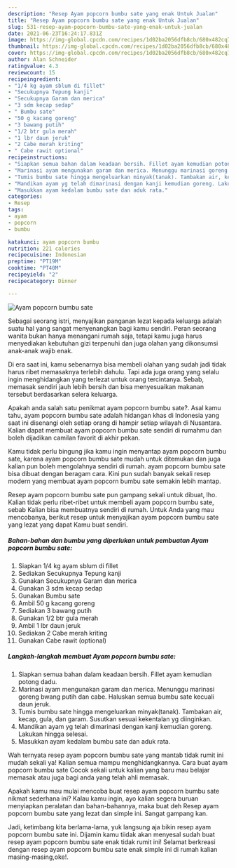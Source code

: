 ```yaml
---
description: "Resep Ayam popcorn bumbu sate yang enak Untuk Jualan"
title: "Resep Ayam popcorn bumbu sate yang enak Untuk Jualan"
slug: 531-resep-ayam-popcorn-bumbu-sate-yang-enak-untuk-jualan
date: 2021-06-23T16:24:17.831Z
image: https://img-global.cpcdn.com/recipes/1d02ba2056dfb8cb/680x482cq70/ayam-popcorn-bumbu-sate-foto-resep-utama.jpg
thumbnail: https://img-global.cpcdn.com/recipes/1d02ba2056dfb8cb/680x482cq70/ayam-popcorn-bumbu-sate-foto-resep-utama.jpg
cover: https://img-global.cpcdn.com/recipes/1d02ba2056dfb8cb/680x482cq70/ayam-popcorn-bumbu-sate-foto-resep-utama.jpg
author: Alan Schneider
ratingvalue: 4.3
reviewcount: 15
recipeingredient:
- "1/4 kg ayam sblum di fillet"
- "Secukupnya Tepung kanji"
- "Secukupnya Garam dan merica"
- "3 sdm kecap sedap"
- " Bumbu sate"
- "50 g kacang goreng"
- "3 bawang putih"
- "1/2 btr gula merah"
- "1 lbr daun jeruk"
- "2 Cabe merah kriting"
- " Cabe rawit optional"
recipeinstructions:
- "Siapkan semua bahan dalam keadaan bersih. Fillet ayam kemudian potong dadu."
- "Marinasi ayam mengunakan garam dan merica. Menunggu marinasi goreng bwang putih dan cabe. Haluskan semua bumbu sate kecuali daun jeruk."
- "Tumis bumbu sate hingga mengeluarkan minyak(tanak). Tambakan air, kecap, gula, dan garam. Susutkan sesuai kekentalan yg diinginkan."
- "Mandikan ayam yg telah dimarinasi dengan kanji kemudian goreng. Lakukan hingga selesai."
- "Masukkan ayam kedalam bumbu sate dan aduk rata."
categories:
- Resep
tags:
- ayam
- popcorn
- bumbu

katakunci: ayam popcorn bumbu 
nutrition: 221 calories
recipecuisine: Indonesian
preptime: "PT19M"
cooktime: "PT40M"
recipeyield: "2"
recipecategory: Dinner

---
```



![Ayam popcorn bumbu sate](https://img-global.cpcdn.com/recipes/1d02ba2056dfb8cb/680x482cq70/ayam-popcorn-bumbu-sate-foto-resep-utama.jpg)

Sebagai seorang istri, menyajikan panganan lezat kepada keluarga adalah suatu hal yang sangat menyenangkan bagi kamu sendiri. Peran seorang  wanita bukan hanya menangani rumah saja, tetapi kamu juga harus menyediakan kebutuhan gizi terpenuhi dan juga olahan yang dikonsumsi anak-anak wajib enak.

Di era  saat ini, kamu sebenarnya bisa membeli olahan yang sudah jadi tidak harus ribet memasaknya terlebih dahulu. Tapi ada juga orang yang selalu ingin menghidangkan yang terlezat untuk orang tercintanya. Sebab, memasak sendiri jauh lebih bersih dan bisa menyesuaikan makanan tersebut berdasarkan selera keluarga. 



Apakah anda salah satu penikmat ayam popcorn bumbu sate?. Asal kamu tahu, ayam popcorn bumbu sate adalah hidangan khas di Indonesia yang saat ini disenangi oleh setiap orang di hampir setiap wilayah di Nusantara. Kalian dapat membuat ayam popcorn bumbu sate sendiri di rumahmu dan boleh dijadikan camilan favorit di akhir pekan.

Kamu tidak perlu bingung jika kamu ingin menyantap ayam popcorn bumbu sate, karena ayam popcorn bumbu sate mudah untuk ditemukan dan juga kalian pun boleh mengolahnya sendiri di rumah. ayam popcorn bumbu sate bisa dibuat dengan beragam cara. Kini pun sudah banyak sekali resep modern yang membuat ayam popcorn bumbu sate semakin lebih mantap.

Resep ayam popcorn bumbu sate pun gampang sekali untuk dibuat, lho. Kalian tidak perlu ribet-ribet untuk membeli ayam popcorn bumbu sate, sebab Kalian bisa membuatnya sendiri di rumah. Untuk Anda yang mau mencobanya, berikut resep untuk menyajikan ayam popcorn bumbu sate yang lezat yang dapat Kamu buat sendiri.

<!--inarticleads1-->

##### Bahan-bahan dan bumbu yang diperlukan untuk pembuatan Ayam popcorn bumbu sate:

1. Siapkan 1/4 kg ayam sblum di fillet
1. Sediakan Secukupnya Tepung kanji
1. Gunakan Secukupnya Garam dan merica
1. Gunakan 3 sdm kecap sedap
1. Gunakan  Bumbu sate
1. Ambil 50 g kacang goreng
1. Sediakan 3 bawang putih
1. Gunakan 1/2 btr gula merah
1. Ambil 1 lbr daun jeruk
1. Sediakan 2 Cabe merah kriting
1. Gunakan  Cabe rawit (optional)




<!--inarticleads2-->

##### Langkah-langkah membuat Ayam popcorn bumbu sate:

1. Siapkan semua bahan dalam keadaan bersih. Fillet ayam kemudian potong dadu.
1. Marinasi ayam mengunakan garam dan merica. Menunggu marinasi goreng bwang putih dan cabe. Haluskan semua bumbu sate kecuali daun jeruk.
1. Tumis bumbu sate hingga mengeluarkan minyak(tanak). Tambakan air, kecap, gula, dan garam. Susutkan sesuai kekentalan yg diinginkan.
1. Mandikan ayam yg telah dimarinasi dengan kanji kemudian goreng. Lakukan hingga selesai.
1. Masukkan ayam kedalam bumbu sate dan aduk rata.




Wah ternyata resep ayam popcorn bumbu sate yang mantab tidak rumit ini mudah sekali ya! Kalian semua mampu menghidangkannya. Cara buat ayam popcorn bumbu sate Cocok sekali untuk kalian yang baru mau belajar memasak atau juga bagi anda yang telah ahli memasak.

Apakah kamu mau mulai mencoba buat resep ayam popcorn bumbu sate nikmat sederhana ini? Kalau kamu ingin, ayo kalian segera buruan menyiapkan peralatan dan bahan-bahannya, maka buat deh Resep ayam popcorn bumbu sate yang lezat dan simple ini. Sangat gampang kan. 

Jadi, ketimbang kita berlama-lama, yuk langsung aja bikin resep ayam popcorn bumbu sate ini. Dijamin kamu tiidak akan menyesal sudah buat resep ayam popcorn bumbu sate enak tidak rumit ini! Selamat berkreasi dengan resep ayam popcorn bumbu sate enak simple ini di rumah kalian masing-masing,oke!.

